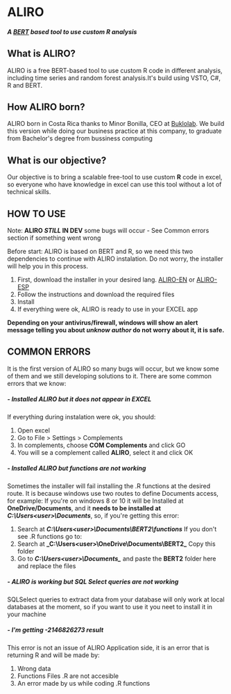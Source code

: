# ALIRO
##### A [BERT](https://bert-toolkit.com/) based tool to use custom R analysis

## What is ALIRO?

ALIRO is a free BERT-based tool to use custom R code in different analysis, including time series and random forest analysis.It's build using VSTO, C#, R and BERT.

## How ALIRO born?

ALIRO born in Costa Rica thanks to Minor Bonilla, CEO at [Buklolab](http://www.buklolab.com/). We build this version while doing our business practice at this company, to graduate from Bachelor's degree from bussiness computing

## What is our objective?
Our objective is to bring a scalable free-tool to use custom **R** code in excel, so everyone who have knowledge in excel can use this tool without a lot of technical skills.



## HOW TO USE 
Note: **__ALIRO _STILL_ IN DEV__** some bugs will occur - See Common errors section if something went wrong

Before start: ALIRO is based on BERT and R, so we need this two dependencies to continue with ALIRO instalation. Do not worry, the installer will help you in this process.

1. First, download the installer in your desired lang. [ALIRO-EN](https://download1647.mediafire.com/gmjvo1ckn9zg/88cx9dd38s8tpam/ALIR0_ENG.msi) or [ALIRO-ESP](https://download1518.mediafire.com/iabec8aj3jbg/v1d65sce6v6867h/ALIR0_ESP.msi)
2. Follow the instructions and download the required files
3. Install
4. If everything were ok, ALIRO is ready to use in your EXCEL app

**Depending on your antivirus/firewall, windows will show an alert message telling you about *unknow author* do not worry about it, it is safe.**

## COMMON ERRORS
It is the first version of ALIRO so many bugs will occur, but we know some of them and we still developing solutions to it. There are some common errors that we know:

##### - **Installed ALIRO but it does not appear in EXCEL**
If everything during instalation were ok, you should:
1. Open excel
2. Go to File > Settings > Complements
3. In complements, choose **COM Complements** and click GO
4. You will se a complement called **ALIRO**, select it and click OK

##### - **Installed ALIRO but functions are not working**
Sometimes the installer will fail installing the .R functions at the desired route. It is because windows use two routes to define Documents access, for example: If you're on windows 8 or 10 it will be Installed at **OneDrive/Documents**, and it **needs to be installed at** **_C:\Users\<user>\Documents_**, so, if you're getting this error:
1. Search at **_C:\Users\<user>\Documents\BERT2\functions_** If you don't see .R functions go to:  
2. Search at **_C:\Users\<user>\OneDrive\Documents\BERT2\_** Copy this folder
3. Go to **_C:\Users\<user>\Documents\__** and paste the **BERT2** folder here and replace the files
##### - **ALIRO is working but SQL Select queries are not working**
SQLSelect queries to extract data from your database will only work at local databases at the moment, so 
if you want to use it you neet to install it in your machine

##### - **I'm getting -2146826273 result**
This error is not an issue of ALIRO Application side, it is an error that is returning R and will be made by:
1. Wrong data
2. Functions Files .R are not accesible
3. An error made by us while coding .R functions




